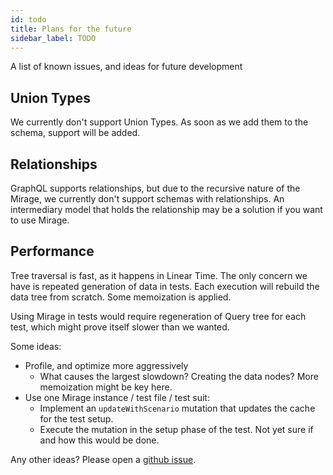 ```yaml
---
id: todo
title: Plans for the future
sidebar_label: TODO
---
```


A list of known issues, and ideas for future development

## Union Types

We currently don't support Union Types. As soon as we add them to the schema, support will be added.

## Relationships

GraphQL supports relationships, but due to the recursive nature of the Mirage, we currently don't support schemas with relationships. An intermediary model that holds the relationship may be a solution if you want to use Mirage.

## Performance

Tree traversal is fast, as it happens in Linear Time. The only concern we have is repeated generation of data in tests. Each execution will rebuild the data tree from scratch. Some memoization is applied.

Using Mirage in tests would require regeneration of Query tree for each test, which might prove itself slower than we wanted.

Some ideas:

- Profile, and optimize more aggressively
  - What causes the largest slowdown? Creating the data nodes? More memoization might be key here.
- Use one Mirage instance / test file / test suit:
  - Implement an `updateWithScenario` mutation that updates the cache for the test setup.
  - Execute the mutation in the setup phase of the test. Not yet sure if and how this would be done.

Any other ideas? Please open a [github issue](https://github.com/lola-tech/graphql-mirage/issues).
